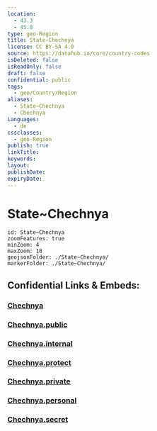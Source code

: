 ```yaml
---
location:
  - 43.3
  - 45.8
type: geo-Region
title: State~Chechnya
license: CC BY-SA 4.0
source: https://datahub.io/core/country-codes
isDeleted: false
isReadOnly: false
draft: false
confidential: public
tags:
  - geo/Country/Region
aliases:
  - State~Chechnya
  - Chechnya
Languages:
  - de
cssclasses:
  - geo-Region
publish: true
linkTitle:
keywords:
layout:
publishDate:
expiryDate:
---
```


# State~Chechnya

```leaflet
id: State~Chechnya
zoomFeatures: true 
minZoom: 4 
maxZoom: 18
geojsonFolder: ./State~Chechnya/
markerFolder: ./State~Chechnya/
```


## Confidential Links & Embeds: 

### [Chechnya](/_Standards/Earth/Continent/Europe/Europe~East/Russia/Russia~NorthCaucasus/Chechnya.md) 

### [Chechnya.public](/_public/Earth/Continent/Europe/Europe~East/Russia/Russia~NorthCaucasus/Chechnya.public.md) 

### [Chechnya.internal](/_internal/Earth/Continent/Europe/Europe~East/Russia/Russia~NorthCaucasus/Chechnya.internal.md) 

### [Chechnya.protect](/_protect/Earth/Continent/Europe/Europe~East/Russia/Russia~NorthCaucasus/Chechnya.protect.md) 

### [Chechnya.private](/_private/Earth/Continent/Europe/Europe~East/Russia/Russia~NorthCaucasus/Chechnya.private.md) 

### [Chechnya.personal](/_personal/Earth/Continent/Europe/Europe~East/Russia/Russia~NorthCaucasus/Chechnya.personal.md) 

### [Chechnya.secret](/_secret/Earth/Continent/Europe/Europe~East/Russia/Russia~NorthCaucasus/Chechnya.secret.md)

